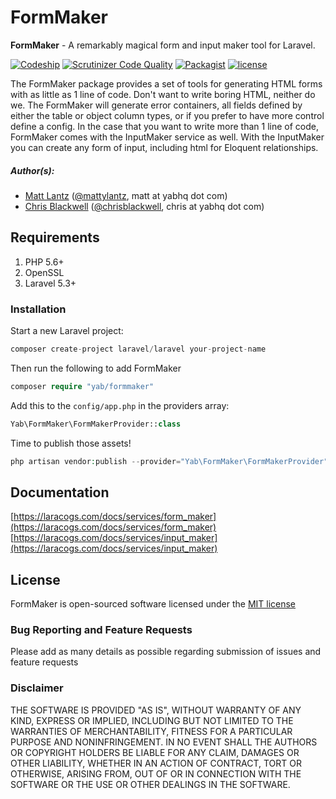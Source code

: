 # FormMaker

**FormMaker** - A remarkably magical form and input maker tool for Laravel.

[![Codeship](https://img.shields.io/codeship/30f7f800-2f40-0134-aa06-4a25dba64f1f.svg)](https://packagist.org/packages/yab/formmaker)
[![Scrutinizer Code Quality](https://scrutinizer-ci.com/g/YABhq/FormMaker/badges/quality-score.png?b=master)](https://scrutinizer-ci.com/g/YABhq/FormMaker/?branch=develop)
[![Packagist](https://img.shields.io/packagist/dt/yab/formmaker.svg)](https://packagist.org/packages/yab/formmaker)
[![license](https://img.shields.io/github/license/mashape/apistatus.svg)](https://packagist.org/packages/yab/formmaker)

The FormMaker package provides a set of tools for generating HTML forms with as little as 1 line of code. Don't want to write boring HTML, neither do we. The FormMaker will generate error containers, all fields defined by either the table or object column types, or if you prefer to have more control define a config. In the case that you want to write more than 1 line of code, FormMaker comes with the InputMaker service as well. With the InputMaker you can create any form of input, including html for Eloquent relationships.

##### Author(s):
* [Matt Lantz](https://github.com/mlantz) ([@mattylantz](http://twitter.com/mattylantz), matt at yabhq dot com)
* [Chris Blackwell](https://github.com/chrisblackwell) ([@chrisblackwell](https://twitter.com/chrisblackwell), chris at yabhq dot com)

## Requirements

1. PHP 5.6+
2. OpenSSL
3. Laravel 5.3+

### Installation

Start a new Laravel project:
```php
composer create-project laravel/laravel your-project-name
```

Then run the following to add FormMaker
```php
composer require "yab/formmaker"
```

Add this to the `config/app.php` in the providers array:
```php
Yab\FormMaker\FormMakerProvider::class
```

Time to publish those assets!
```php
php artisan vendor:publish --provider="Yab\FormMaker\FormMakerProvider"
```

## Documentation

[https://laracogs.com/docs/services/form_maker](https://laracogs.com/docs/services/form_maker)<br>
[https://laracogs.com/docs/services/input_maker](https://laracogs.com/docs/services/input_maker)

## License
FormMaker is open-sourced software licensed under the [MIT license](http://opensource.org/licenses/MIT)

### Bug Reporting and Feature Requests
Please add as many details as possible regarding submission of issues and feature requests

### Disclaimer
THE SOFTWARE IS PROVIDED "AS IS", WITHOUT WARRANTY OF ANY KIND, EXPRESS OR IMPLIED, INCLUDING BUT NOT LIMITED TO THE WARRANTIES OF MERCHANTABILITY, FITNESS FOR A PARTICULAR PURPOSE AND NONINFRINGEMENT. IN NO EVENT SHALL THE AUTHORS OR COPYRIGHT HOLDERS BE LIABLE FOR ANY CLAIM, DAMAGES OR OTHER LIABILITY, WHETHER IN AN ACTION OF CONTRACT, TORT OR OTHERWISE, ARISING FROM, OUT OF OR IN CONNECTION WITH THE SOFTWARE OR THE USE OR OTHER DEALINGS IN THE SOFTWARE.
